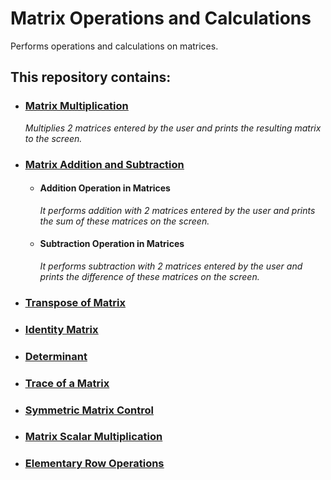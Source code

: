#  **Matrix Operations and Calculations**
Performs operations and calculations on matrices.

## **This repository contains:**

- ### <ins> **[Matrix Multiplication](https://github.com/elifacr/Matrix-Operations-and-Calculations/tree/main/Matrix%20Multiplication)** </ins>
     *Multiplies 2 matrices entered by the user and prints the resulting matrix to the screen.*

- ### <ins> **[Matrix Addition and Subtraction](https://github.com/elifacr/Matrix-Operations-and-Calculations/tree/main/Matrix%20Addition%20and%20Subtraction)** </ins>
  - ####  **Addition Operation in Matrices**
      *It performs addition with 2 matrices entered by the user and prints the sum of these matrices on the screen.*
  - #### **Subtraction Operation in Matrices**
      *It performs subtraction with 2 matrices entered by the user and prints the difference of these matrices on the screen.*
  
- ### <ins> **[Transpose of Matrix](https://github.com/elifacr/Matrix-Operations-and-Calculations/tree/main/Transpose%20of%20Matrix)** </ins>

- ### <ins> **[Identity Matrix](https://github.com/elifacr/Matrix-Operations-and-Calculations/tree/main/Identity%20Matrix)** </ins>
  
- ### <ins> **[Determinant](https://github.com/elifacr/Matrix-Operations-and-Calculations/tree/main/Determinant)** </ins>
  
- ### <ins> **[Trace of a Matrix](https://github.com/elifacr/Matrix-Operations-and-Calculations/tree/main/Trace%20of%20a%20Matrix)** </ins>
  
- ### <ins> **[Symmetric Matrix Control](https://github.com/elifacr/Matrix-Operations-and-Calculations/tree/main/Symmetric%20Matrix%20Control)** </ins>
  
- ### <ins> **[Matrix Scalar Multiplication](https://github.com/elifacr/Matrix-Operations-and-Calculations/tree/main/Matrix%20Scalar%20Multiplication)** </ins>
  
- ### <ins> **[Elementary Row Operations](https://github.com/elifacr/Matrix-Operations-and-Calculations/tree/main/Elementary%20Row%20Operations)** </ins>
